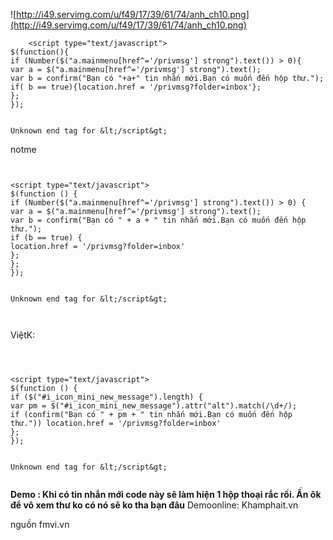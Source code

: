 ![http://i49.servimg.com/u/f49/17/39/61/74/anh_ch10.png](http://i49.servimg.com/u/f49/17/39/61/74/anh_ch10.png)

```
    <script type="text/javascript">
$(function(){
if (Number($("a.mainmenu[href^='/privmsg'] strong").text()) > 0){
var a = $("a.mainmenu[href^='/privmsg'] strong").text();
var b = confirm("Bạn có "+a+" tin nhắn mới.Bạn có muốn đến hộp thư.");
if( b == true){location.href = '/privmsg?folder=inbox'};
};
});


Unknown end tag for &lt;/script&gt;

```




notme
```


<script type="text/javascript">
$(function () {
if (Number($("a.mainmenu[href^='/privmsg'] strong").text()) > 0) {
var a = $("a.mainmenu[href^='/privmsg'] strong").text();
var b = confirm("Bạn có " + a + " tin nhắn mới.Bạn có muốn đến hộp thư.");
if (b == true) {
location.href = '/privmsg?folder=inbox'
};
};
});


Unknown end tag for &lt;/script&gt;



```


ViệtK:

```



<script type="text/javascript">
$(function () {
if ($("#i_icon_mini_new_message").length) {
var pm = $("#i_icon_mini_new_message").attr("alt").match(/\d+/);
if (confirm("Bạn có " + pm + " tin nhắn mới.Bạn có muốn đến hộp thư.")) location.href = '/privmsg?folder=inbox'
};
});


Unknown end tag for &lt;/script&gt;


```


**Demo : Khi có tin nhắn mới code này sẽ làm hiện 1 hộp thoại rắc rối. Ấn ôk để vô xem thư ko có nó sẽ ko tha bạn đâu** Demoonline: Khamphait.vn

nguồn fmvi.vn
